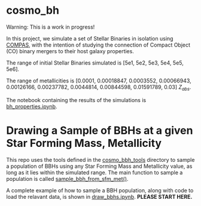 # cosmo_bh
Warning: This is a work in progress!

In this project, we simulate a set of Stellar Binaries in isolation using [COMPAS](https://arxiv.org/abs/2109.10352), with the intention of studying the connection of Compact Object (CO) binary mergers to their host galaxy properties.

The range of initial Stellar Binaries simulated is [5e1, 5e2, 5e3, 5e4, 5e5, 5e6].

The range of metallicities is [0.0001, 0.00018847, 0.0003552, 0.00066943, 0.00126166, 0.00237782, 0.0044814, 0.00844598, 0.01591789, 0.03] $Z_{abs}$.

The notebook containing the results of the simulations is [bh_properties.ipynb](../main/bh_properties.ipynb).


# Drawing a Sample of BBHs at a given Star Forming Mass, Metallicity
This repo uses the tools defined in the [cosmo_bbh_tools](../main/cosmo_bbh_tools/) directory to sample a population of BBHs using any Star Forming Mass and Metallicity value, as long as it lies within the simulated range. The main function to sample a population is called [sample_bbh_from_sfm_met()](../main/cosmo_bbh_tools/cosmo_bbh_tools.py#L298-L347).

A complete example of how to sample a BBH population, along with code to load the relavant data, is shown in [draw_bbhs.ipynb](../main/draw_bbhs.ipynb). 
**PLEASE START HERE.**


